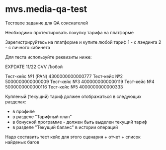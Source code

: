 # mvs.media-qa-test
Тестовое задание для QA соискателей

Необходимо протестировать покупку тарифа на платформе


Зарегистрируйтесь на платформе и купите любой тариф
1 - с лэндинга
2 - с личного кабинета

Для теста используйте реквизиты ниже:

EXPDATE 11/22
CVV Любой

Тест-кейс №1 (PAN) 4300000000000777
Тест-кейс №2 5000000000000009
Тест-кейс №3 4000000000000119
Тест-кейс №4 5000000000000116
Тест-кейс №5 4000000000000333

Купленый (текущий) тариф должен отображаться в следующих разделах:
- в профиле
- в разделе "Тарифный план"
- в бонусной программе - должен быть выделен текущий тариф
- в разделе "Текущий баланс" в истории операций

Надо составить тест кейс для этого сценария + отчет + список найденых багов
